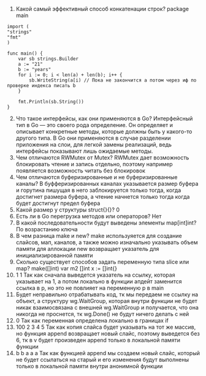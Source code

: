 1) Какой самый эффективный способ конкатенации строк?
package main

```
import (
"strings"
"fmt"
)

func main() {
    var sb strings.Builder
    a := "21"
    b := "years"
    for i := 0; i < len(a) + len(b); i++ {
        sb.WriteString(a[i) // Пока не закончится а потом через иф по проверке индекса писать b
    }

    fmt.Println(sb.String())
}
```
2) Что такое интерфейсы, как они применяются в Go?
   Интерфейсный тип в Go — это своего рода определение. Он определяет и описывает конкретные методы, которые должны быть у какого-то другого типа. В Go они применяются в случае разделении приложения на слои, для легкой замены реализаций, ведь интерфейсы показывают лишь ожидаемые методы.
3) Чем отличаются RWMutex от Mutex?
 RWMutex дает возможность блокировать чтение и запись отдельно, поэтому например появляется возможность читать без блокировок
4) Чем отличаются буферизированные и не буферизированные каналы? 
   В буфферизированных каналах указывается размер буфера и горутина пишущая в него заблокируется только тогда, когда достигнет размера буфера, а чтение начнется только тогда когда будет достигнут предел буфера
5) Какой размер у структуры struct{}{}?
   0
6) Есть ли в Go перегрузка методов или операторов?
 Нет
7) В какой последовательности будут выведены элементы map[int]int?
 По возрастанию ключа
8) В чем разница make и new?
   make используяется для создание слайсов, мап, каналов, а также можно изначально указывать объем памяти для аллокации
   new возвращает указатель для инициализированной памяти
9) Сколько существует способов задать переменную типа slice или map?
 make([]int)
 var m2 []int
 x := []int{}
10) 1 
    1
 Так как сначала выведется указатель на ссылку, которая указывает на 1, а потом локально в функции апдейт заменится ссылка в p, но это не повлияет на переменную p в main
11) Будет неправильно отрабатывать код, тк мы передаем не ссылку на объект, а структуру wg.WaitGroup, которая внутри функции не будет никак взаимосвязана с внешней wg.WaitGroup и получается, что она никогда не проснется, тк wg.Done() не будут ничего делать с ней 
12) 0 Так как переменная определена локально в границах if 
13) 100 2 3 4 5 Так как копия слайса будет указывать на тот же массив, но функция append возвращает новый слайс, поэтому выведется без 6, тк в v будет произведен append только в локальной памяти функции
14) b b a
    a a 
    Так как функцией append мы создаем новый слайс, который не будет ссылаться на старый и его изменения будут выполнены только в локальной памяти внутри анонимной функции